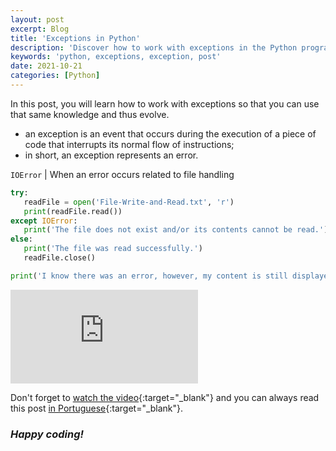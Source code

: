 ```yaml
---
layout: post
excerpt: Blog
title: 'Exceptions in Python'
description: 'Discover how to work with exceptions in the Python programming language. Get answers to your questions with the theory and examples presented.'
keywords: 'python, exceptions, exception, post'
date: 2021-10-21
categories: [Python]
---
```


In this post, you will learn how to work with exceptions so that you can use that same knowledge and thus evolve.

- an exception is an event that occurs during the execution of a piece of code that interrupts its normal flow of instructions;
- in short, an exception represents an error.

`IOError` | When an error occurs related to file handling

```python
try:
   readFile = open('File-Write-and-Read.txt', 'r')
   print(readFile.read())
except IOError:
   print('The file does not exist and/or its contents cannot be read.')
else:
   print('The file was read successfully.')
   readFile.close()

print('I know there was an error, however, my content is still displayed on the command line.')
```

<div class="video-container">
  <iframe src="https://www.youtube.com/embed/4ULTUP1RWSM" frameborder="0" allowfullscreen></iframe>
</div>

Don't forget to [watch the video](https://youtu.be/4ULTUP1RWSM){:target="\_blank"} and you can always read this post [in Portuguese](https://caffeinealgorithm.com/blog/20211021/excecoes-em-python/){:target="\_blank"}.

### _Happy coding!_
